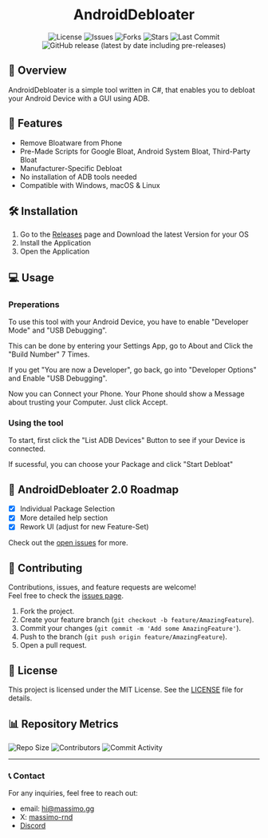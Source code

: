 <div align="center">

# AndroidDebloater

![License](https://img.shields.io/github/license/massimo-rnd/AndroidDebloater)
![Issues](https://img.shields.io/github/issues/massimo-rnd/AndroidDebloater)
![Forks](https://img.shields.io/github/forks/massimo-rnd/AndroidDebloater)
![Stars](https://img.shields.io/github/stars/massimo-rnd/AndroidDebloater)
![Last Commit](https://img.shields.io/github/last-commit/massimo-rnd/AndroidDebloater)
![GitHub release (latest by date including pre-releases)](https://img.shields.io/github/v/release/massimo-rnd/AndroidDebloater?include_prereleases)

</div>

## 🚀 Overview

AndroidDebloater is a simple tool written in C#, that enables you to debloat your Android Device with a GUI using ADB.

## 🎯 Features

- Remove Bloatware from Phone
- Pre-Made Scripts for Google Bloat, Android System Bloat, Third-Party Bloat
- Manufacturer-Specific Debloat
- No installation of ADB tools needed
- Compatible with Windows, macOS & Linux

## 🛠️ Installation

1. Go to the [Releases](https://github.com/massimo-rnd/AndroidDebloater/releases/latest) page and Download the latest Version for your OS
2. Install the Application
3. Open the Application

## 💻 Usage

### Preperations
To use this tool with your Android Device, you have to enable "Developer Mode" and "USB Debugging".

This can be done by entering your Settings App, go to About and Click the "Build Number" 7 Times.

If you get "You are now a Developer", go back, go into "Developer Options" and Enable "USB Debugging".

Now you can Connect your Phone. Your Phone should show a Message about trusting your Computer. Just click Accept.

### Using the tool
To start, first click the "List ADB Devices" Button to see if your Device is connected.

If sucessful, you can choose your Package and click "Start Debloat"

## 🚧 AndroidDebloater 2.0 Roadmap

- [x] Individual Package Selection
- [x] More detailed help section
- [x] Rework UI (adjust for new Feature-Set)

Check out the [open issues](https://github.com/massimo-rnd/AndroidDebloater/issues) for more.

## 🤝 Contributing

Contributions, issues, and feature requests are welcome!  
Feel free to check the [issues page](https://github.com/massimo-rnd/AndroidDebloater/issues).

1. Fork the project.
2. Create your feature branch (`git checkout -b feature/AmazingFeature`).
3. Commit your changes (`git commit -m 'Add some AmazingFeature'`).
4. Push to the branch (`git push origin feature/AmazingFeature`).
5. Open a pull request.

## 📜 License

This project is licensed under the MIT License. See the [LICENSE](LICENSE) file for details.

## 📊 Repository Metrics

![Repo Size](https://img.shields.io/github/repo-size/massimo-rnd/AndroidDebloater)
![Contributors](https://img.shields.io/github/contributors/massimo-rnd/AndroidDebloater)
![Commit Activity](https://img.shields.io/github/commit-activity/m/massimo-rnd/AndroidDebloater)

---

### 📞 Contact

For any inquiries, feel free to reach out:
- email: [hi@massimo.gg](mailto:hi@massimo.gg)
- X: [massimo-rnd](https://x.com/massimo-rnd)
- [Discord](https://discord.gg/wmC5AA6c)
